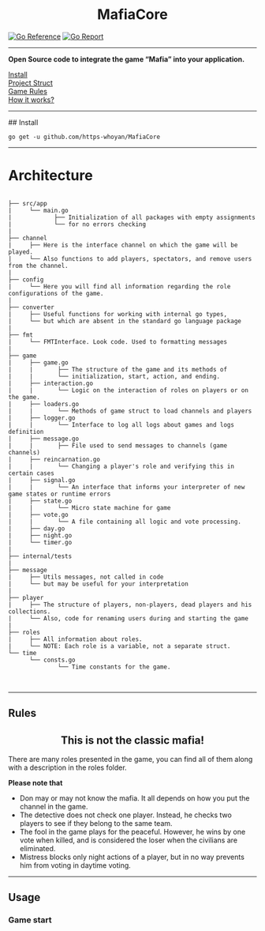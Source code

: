 # <h1 align="center"> MafiaCore</h1> [![Go Reference](https://pkg.go.dev/badge/github.com/https-whoyan/MafiaCore.svg)](https://pkg.go.dev/github.com/https-whoyan/MafiaCore) [![Go Report](https://goreportcard.com/badge/github.com/https-whoyan/MafiaCore)](https://goreportcard.com/report/github.com/https-whoyan/MafiaCore)
<hr>

**Open Source code to integrate the game “Mafia” into your application.**

[Install](#install) <br>
[Project Struct](#Architecture) <br>
[Game Rules](#Rules) <br>
[How it works?](#Usage) <br>

<hr>
## Install

```
go get -u github.com/https-whoyan/MafiaCore
```

<hr>

# Architecture
<pre>
<code style="display: block">
├── src/app
|     └── main.go
|            ├── Initialization of all packages with empty assignments
|            └── for no errors checking
|
├── channel
|     ├── Here is the interface channel on which the game will be played.
|     └── Also functions to add players, spectators, and remove users from the channel.
|
├── config
|     └── Here you will find all information regarding the role configurations of the game.
|
├── converter
|     ├── Useful functions for working with internal go types,
|     └── but which are absent in the standard go language package
|
├── fmt
|     └── FMTInterface. Look code. Used to formatting messages
|
├── game 
|     ├── game.go
|     |       ├── The structure of the game and its methods of
|     |       └── initialization, start, action, and ending.
|     ├── interaction.go
|     |       └── Logic on the interaction of roles on players or on the game.
|     ├── loaders.go
|     |       └── Methods of game struct to load channels and players
|     ├── logger.go
|     |       └── Interface to log all logs about games and logs definition
|     ├── message.go
|     |       ├── File used to send messages to channels (game channels) 
|     ├── reincarnation.go
|     |       └── Changing a player's role and verifying this in certain cases
|     ├── signal.go
|     |       └── An interface that informs your interpreter of new game states or runtime errors
|     ├── state.go
|     |       └── Micro state machine for game
|     ├── vote.go
|     |       └── A file containing all logic and vote processing.
|     ├── day.go
|     ├── night.go
|     └── timer.go
|
├── internal/tests
|
├── message
|     ├── Utils messages, not called in code 
|     └── but may be useful for your interpretation
|
├── player
|     ├── The structure of players, non-players, dead players and his collections.
|     └── Also, code for renaming users during and starting the game
|
├── roles
|     ├── All information about roles.
|     └── NOTE: Each role is a variable, not a separate struct. 
└── time
      └── consts.go
              └── Time constants for the game. 

</code>
</pre>

<hr>

## Rules

<h2 align="center"> This is not the classic mafia! </h2>

There are many roles presented in the game, you can find all of them along with a description in the roles folder.

**Please note that**
* Don may or may not know the mafia. It all depends on how you put the channel in the game.
* The detective does not check one player. Instead, he checks two players to see if they belong to the same team.
* The fool in the game plays for the peaceful. However, he wins by one vote when killed, and is considered the loser when the civilians are eliminated.
* Mistress blocks only night actions of a player, but in no way prevents him from voting in daytime voting.

<hr>

## Usage
### Game start
